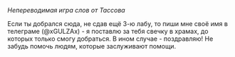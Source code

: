 *Непереводимая игра слов от Тассова*


Если ты добрался сюда, не сдав ещё 3-ю лабу, то пиши мне своё имя в телеграме (@xGULZAx) - я поставлю за тебя свечку в храмах, до которых только смогу добраться. В ином случае - поздравляю! Не забудь помочь людям, которые заслуживают помощи.

